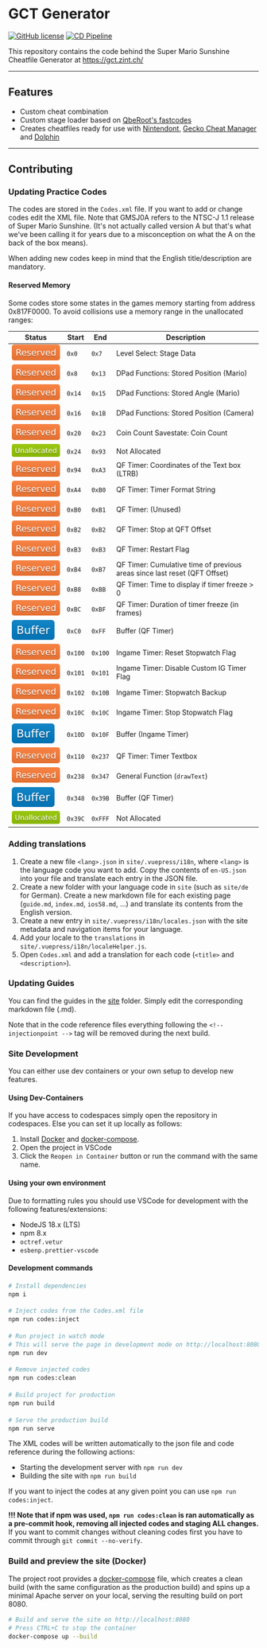 # GCT Generator

[![GitHub license](https://img.shields.io/github/license/bitpatty/gctGenerator?color=blue&label=License&style=plastic)](https://github.com/BitPatty/gctGenerator/blob/master/LICENSE)
[![CD Pipeline](https://github.com/BitPatty/gctGenerator/workflows/CD%20Pipeline/badge.svg)](https://github.com/BitPatty/gctGenerator/actions?query=workflow%3A%22CD+Pipeline%22)

This repository contains the code behind the Super Mario Sunshine Cheatfile Generator at https://gct.zint.ch/

---

## Features

- Custom cheat combination
- Custom stage loader based on [QbeRoot's fastcodes](https://github.com/QbeRoot/fastcodes)
- Creates cheatfiles ready for use with [Nintendont](https://github.com/FIX94/Nintendont), [Gecko Cheat Manager](https://wiibrew.org/wiki/CheatManager) and [Dolphin](https://github.com/dolphin-emu/dolphin)

---

## Contributing

### Updating Practice Codes

The codes are stored in the `Codes.xml` file. If you want to add or change codes edit the XML file. Note that GMSJ0A refers to the NTSC-J 1.1 release of Super Mario Sunshine. (It's not actually called version A but that's what we've been calling it for years due to a misconception on what the A on the back of the box means).

When adding new codes keep in mind that the English title/description are mandatory.

#### Reserved Memory

Some codes store some states in the games memory starting from address 0x817F0000. To avoid collisions use a memory range in the unallocated ranges:

| Status                      | Start   | End     | Description                                                               |
| --------------------------- | ------- | ------- | ------------------------------------------------------------------------- |
| ![](./docs/reserved.svg)    | `0x0`   | `0x7`   | Level Select: Stage Data                                                  |
| ![](./docs/reserved.svg)    | `0x8`   | `0x13`  | DPad Functions: Stored Position (Mario)                                   |
| ![](./docs/reserved.svg)    | `0x14`  | `0x15`  | DPad Functions: Stored Angle (Mario)                                      |
| ![](./docs/reserved.svg)    | `0x16`  | `0x1B`  | DPad Functions: Stored Position (Camera)                                  |
| ![](./docs/reserved.svg)    | `0x20`  | `0x23`  | Coin Count Savestate: Coin Count                                          |
| ![](./docs/unallocated.svg) | `0x24`  | `0x93`  | Not Allocated                                                             |
| ![](./docs/reserved.svg)    | `0x94`  | `0xA3`  | QF Timer: Coordinates of the Text box (LTRB)                              |
| ![](./docs/reserved.svg)    | `0xA4`  | `0xB0`  | QF Timer: Timer Format String                                             |
| ![](./docs/reserved.svg)    | `0xB0`  | `0xB1`  | QF Timer: (Unused)                                                        |
| ![](./docs/reserved.svg)    | `0xB2`  | `0xB2`  | QF Timer: Stop at QFT Offset                                              |
| ![](./docs/reserved.svg)    | `0xB3`  | `0xB3`  | QF Timer: Restart Flag                                                    |
| ![](./docs/reserved.svg)    | `0xB4`  | `0xB7`  | QF Timer: Cumulative time of previous areas since last reset (QFT Offset) |
| ![](./docs/reserved.svg)    | `0xB8`  | `0xBB`  | QF Timer: Time to display if timer freeze > 0                             |
| ![](./docs/reserved.svg)    | `0xBC`  | `0xBF`  | QF Timer: Duration of timer freeze (in frames)                            |
| ![](./docs/buffer.svg)      | `0xC0`  | `0xFF`  | Buffer (QF Timer)                                                         |
| ![](./docs/reserved.svg)    | `0x100` | `0x100` | Ingame Timer: Reset Stopwatch Flag                                        |
| ![](./docs/reserved.svg)    | `0x101` | `0x101` | Ingame Timer: Disable Custom IG Timer Flag                                |
| ![](./docs/reserved.svg)    | `0x102` | `0x10B` | Ingame Timer: Stopwatch Backup                                            |
| ![](./docs/reserved.svg)    | `0x10C` | `0x10C` | Ingame Timer: Stop Stopwatch Flag                                         |
| ![](./docs/buffer.svg)      | `0x10D` | `0x10F` | Buffer (Ingame Timer)                                                     |
| ![](./docs/reserved.svg)    | `0x110` | `0x237` | QF Timer: Timer Textbox                                                   |
| ![](./docs/reserved.svg)    | `0x238` | `0x347` | General Function (`drawText`)                                             |
| ![](./docs/buffer.svg)      | `0x348` | `0x39B` | Buffer (QF Timer)                                                         |
| ![](./docs/unallocated.svg) | `0x39C` | `0xFFF` | Not Allocated                                                             |

### Adding translations

1. Create a new file `<lang>.json` in `site/.vuepress/i18n`, where `<lang>` is the language code you want to add. Copy the contents of `en-US.json` into your file and translate each entry in the JSON file.
2. Create a new folder with your language code in `site` (such as `site/de` for German). Create a new markdown file for each existing page (`guide.md`, `index.md`, `ios58.md`, ...) and translate its contents from the English version.
3. Create a new entry in `site/.vuepress/i18n/locales.json` with the site metadata and navigation items for your language.
4. Add your locale to the `translations` in `site/.vuepress/i18n/localeHelper.js`.
5. Open `Codes.xml` and add a translation for each code (`<title>` and `<description>`).

### Updating Guides

You can find the guides in the [site](https://github.com/BitPatty/gctGenerator/tree/master/site) folder. Simply edit the corresponding markdown file (.md).

Note that in the code reference files everything following the `<!-- injectionpoint -->` tag will be removed during the next build.

### Site Development

You can either use dev containers or your own setup to develop new features.

#### Using Dev-Containers

If you have access to codespaces simply open the repository in codespaces. Else you can set it up locally as follows:

1. Install [Docker](https://www.docker.com/) and [docker-compose](https://docs.docker.com/compose/install/).
2. Open the project in VSCode
3. Click the `Reopen in Container` button or run the command with the same name.

#### Using your own environment

Due to formatting rules you should use VSCode for development with the following features/extensions:

- NodeJS 18.x (LTS)
- npm 8.x
- `octref.vetur`
- `esbenp.prettier-vscode`

#### Development commands

```sh
# Install dependencies
npm i

# Inject codes from the Codes.xml file
npm run codes:inject

# Run project in watch mode
# This will serve the page in development mode on http://localhost:8080
npm run dev

# Remove injected codes
npm run codes:clean

# Build project for production
npm run build

# Serve the production build
npm run serve
```

The XML codes will be written automatically to the json file and code reference during the following actions:

- Starting the development server with `npm run dev`
- Building the site with `npm run build`

If you want to inject the codes at any given point you can use `npm run codes:inject`.

**!!! Note that if npm was used, `npm run codes:clean` is ran automatically as a pre-commit hook, removing all injected codes and staging ALL changes.** If you want to commit changes without cleaning codes first you have to commit through `git commit --no-verify`.

### Build and preview the site (Docker)

The project root provides a [docker-compose](https://docs.docker.com/compose/) file, which creates a clean build (with the same configuration as the production build) and spins up a minimal Apache server on your local, serving the resulting build on port 8080.

```sh
# Build and serve the site on http://localhost:8080
# Press CTRL+C to stop the container
docker-compose up --build
```

